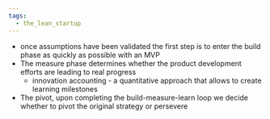 ```yaml
---
tags:
  - the_lean_startup
---
```

- once assumptions have been validated the first step is to enter the build phase as quickly as possible with an MVP
- The measure phase determines whether the product development efforts are leading to real progress
	- innovation accounting - a quantitative approach that allows to create learning milestones
- The pivot, upon completing the build-measure-learn loop we decide whether to pivot the original strategy or persevere
